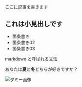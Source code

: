 # 

ここに記事を書きます

## これは小見出しです

- 箇条書き
- 箇条書き02
- 箇条書き03

[markdown](https://growi.cloud/blog/738) と呼ばれる文法

あなたは**夏**と**冬**どちらが好きですか？


![ダミー画像](../publics/images/blogs/kumon.jpg)
